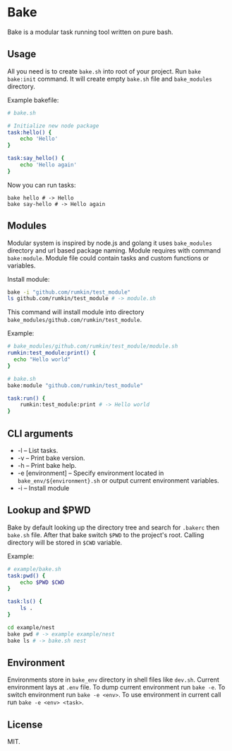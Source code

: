 # Bake

Bake is a modular task running tool written on pure bash.

## Usage

All you need is to create `bake.sh` into root of your project. Run `bake bake:init`
command. It will create empty `bake.sh` file and `bake_modules` directory.

Example bakefile:

```bash
# bake.sh

# Initialize new node package
task:hello() {
    echo 'Hello'
}

task:say_hello() {
    echo 'Hello again'
}
```

Now you can run tasks:

```shell
bake hello # -> Hello
bake say-hello # -> Hello again
```

## Modules

Modular system is inspired by node.js and golang it uses `bake_modules` directory
and url based package naming. Module requires with command `bake:module`.
Module file could contain tasks and custom functions or variables.

Install module:
```bash
bake -i "github.com/rumkin/test_module"
ls github.com/rumkin/test_module # -> module.sh
```

This command will install module into directory
`bake_modules/github.com/rumkin/test_module`.

Example:
```bash
# bake_modules/github.com/rumkin/test_module/module.sh
rumkin:test_module:print() {
  echo "Hello world"
}

# bake.sh
bake:module "github.com/rumkin/test_module"

task:run() {
    rumkin:test_module:print # -> Hello world
}
```

## CLI arguments

* -l – List tasks.
* -v – Print bake version.
* -h – Print bake help.
* -e [environment] – Specify environment located in `bake_env/${environment}.sh` or output current environment variables.
* -i <module> – Install module

## Lookup and $PWD

Bake by default looking up the directory tree and search for `.bakerc` then `bake.sh`
file. After that bake switch `$PWD` to the project's root. Calling directory will be stored in `$CWD` variable.

Example:

```bash
# example/bake.sh
task:pwd() {
    echo $PWD $CWD
}

task:ls() {
    ls .
}
```

```bash
cd example/nest
bake pwd # -> example example/nest
bake ls # -> bake.sh nest
```

## Environment

Environments store in `bake_env` directory in shell files like `dev.sh`. Current
environment lays at `.env` file. To dump current environment run `bake -e`. To
switch environment run `bake -e <env>`. To use environment in current
call run `bake -e <env> <task>`.

## License

MIT.
